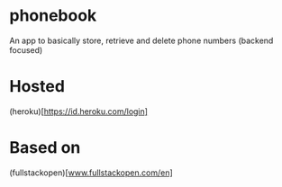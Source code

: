 # phonebook
  An app to basically store, retrieve and delete phone numbers (backend focused)
# Hosted 
  (heroku)[https://id.heroku.com/login]  
# Based on
  (fullstackopen)[www.fullstackopen.com/en]
